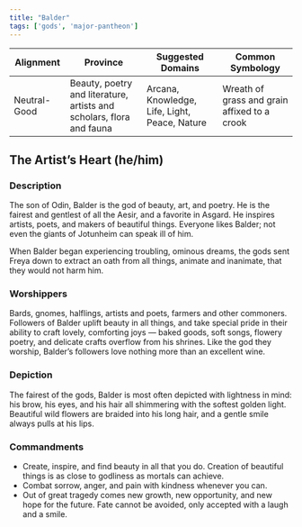 ```yaml
---
title: "Balder"
tags: ['gods', 'major-pantheon']
---
```


| Alignment | Province |  Suggested Domains | Common Symbology |
| ----------| ---------| -------------------| -----------------|
| Neutral-Good | Beauty, poetry and literature, artists and scholars, flora and fauna | Arcana, Knowledge, Life, Light, Peace, Nature | Wreath of grass and grain affixed to a crook |

## The Artist’s Heart (he/him)

### Description

The son of Odin, Balder is the god of beauty, art, and poetry. He is the fairest and gentlest of all the Aesir, and a favorite in Asgard. He inspires artists, poets, and makers of beautiful things. Everyone likes Balder; not even the giants of Jotunheim can speak ill of him.

When Balder began experiencing troubling, ominous dreams, the gods sent Freya down to extract an oath from all things, animate and inanimate, that they would not harm him.

### Worshippers

Bards, gnomes, halflings, artists and poets, farmers and other commoners. Followers of Balder uplift beauty in all things, and take special pride in their ability to craft lovely, comforting joys — baked goods, soft songs, flowery poetry, and delicate crafts overflow from his shrines. Like the god they worship, Balder’s followers love nothing more than an excellent wine.

### Depiction

The fairest of the gods, Balder is most often depicted with lightness in mind: his brow, his eyes, and his hair all shimmering with the softest golden light. Beautiful wild flowers are braided into his long hair, and a gentle smile always pulls at his lips.

### Commandments

- Create, inspire, and find beauty in all that you do. Creation of beautiful things is as close to godliness as mortals can achieve.
- Combat sorrow, anger, and pain with kindness whenever you can.
- Out of great tragedy comes new growth, new opportunity, and new hope for the future. Fate cannot be avoided, only accepted with a laugh and a smile.